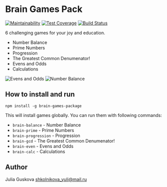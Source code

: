 # Brain Games Pack

[![Maintainability](https://api.codeclimate.com/v1/badges/2c7234844a17578315b6/maintainability)](https://codeclimate.com/github/guskovaue/project-lvl1-s308/maintainability)
[![Test Coverage](https://api.codeclimate.com/v1/badges/2c7234844a17578315b6/test_coverage)](https://codeclimate.com/github/guskovaue/project-lvl1-s308/test_coverage)
[![Build Status](https://travis-ci.org/guskovaue/project-lvl1-s308.svg?branch=master)](https://travis-ci.org/guskovaue/project-lvl1-s308)

6 challenging games for your joy and education.
- Number Balance
- Prime Numbers
- Progression
- The Greatest Common Denumenator!
- Evens and Odds
- Calculations

![Evens and Odds](https://guskovaue.github.io/project-lvl1-s308/gifs/brain-even.gif "Evens and Odds")
![Number Balance](https://guskovaue.github.io/project-lvl1-s308/gifs/brain-balance.gif "Number Balance")

## How to install and run

`npm install -g brain-games-package`

This will install games globally. You can run them with following commands:

- `brain-balance` - Number Balance
- `brain-prime` - Prime Numbers
- `brain-progression` - Progression
- `brain-gcd` - The Greatest Common Denumenator!
- `brain-even` - Evens and Odds
- `brain-calc` - Calculations

## Author

Julia Guskova shkolnikova_yuli@mail.ru
